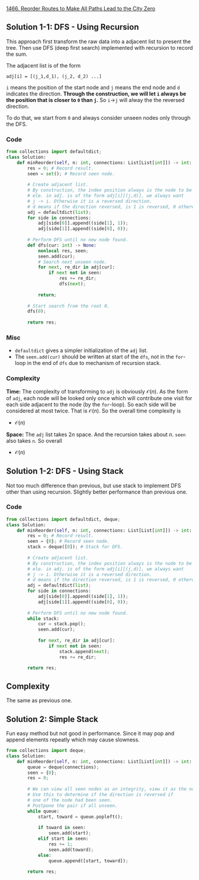 [1466. Reorder Routes to Make All Paths Lead to the City Zero](https://leetcode.com/problems/reorder-routes-to-make-all-paths-lead-to-the-city-zero/description/)

## Solution 1-1: DFS - Using Recursion
This approach first transform the raw data into a adjacent list to present the tree. Then use DFS (deep first search) implemented with recursion to record the sum.

The adjacent list is of the form
```
adj[i] = [(j_1,d_1), (j_2, d_2) ...]
```
`i` means the position of the start node and `j` means the end node and `d` indicates the direction. **Through the construction, we will let `i` always be the position that is closer to `0` than `j`.** So `i`&rarr;`j` will alway the the reversed direction.

To do that, we start from `0` and always consider unseen nodes only through the DFS.

### Code
```Python
from collections import defaultdict;
class Solution:
    def minReorder(self, n: int, connections: List[List[int]]) -> int:
        res = 0; # Record result.
        seen = set(); # Record seen node.
        
        # Create adjacent list.
        # By construction, the index position always is the node to be pointed.
        # ele. in adj. is of the form adj[i][(j,d)], we always want
        # j -> i. Otherwise it is a reversed direction.
        # d means if the direction reversed, is 1 is reversed, 0 otherwise.
        adj = defaultdict(list);
        for side in connections:
            adj[side[0]].append((side[1], 1));
            adj[side[1]].append((side[0], 0));
        
        # Perform DFS until no new node found.
        def dfs(cur: int) -> None:
            nonlocal res, seen;
            seen.add(cur);
            # Search next unseen node.
            for next, re_dir in adj[cur]:
                if next not in seen:
                    res += re_dir;
                    dfs(next);
            
            return;
        
        # Start search from the root 0.
        dfs(0);
        
        return res;
```

### Misc
- `defaultdict` gives a simpler initialization of the `adj` list.
- The `seen.add(cur)` should be written at start of the `dfs`, not in the `for`-loop in the end of `dfs` due to mechanism of recursion stack.

### Complexity

**Time:** The complexity of transforming to `adj` is obviously $\mathcal{O}(n)$. As the form of `adj`, each node will be looked only once which will contribute one visit for each side adjacent to the node (by the `for`-loop). So each side will be considered at most twice. That is $\mathcal{O}(n)$. So the overall time complexity is 
- $\mathcal{O}(n)$

**Space:** The `adj` list takes $2n$ space. And the recursion takes about $n$. `seen` also takes `n`. So overall
- $\mathcal{O}(n)$

## Solution 1-2: DFS - Using Stack

Not too much difference than previous, but use stack to implement DFS other than using recursion. Slightly better performance than previous one.

### Code
```Python
from collections import defaultdict, deque;
class Solution:
    def minReorder(self, n: int, connections: List[List[int]]) -> int:
        res = 0; # Record result.
        seen = {0}; # Record seen node.
        stack = deque([0]); # Stack for DFS.
        
        # Create adjacent list.
        # By construction, the index position always is the node to be pointed.
        # ele. in adj. is of the form adj[i][(j,d)], we always want
        # j -> i. Otherwise it is a reversed direction.
        # d means if the direction reversed, is 1 is reversed, 0 otherwise.
        adj = defaultdict(list);
        for side in connections:
            adj[side[0]].append((side[1], 1));
            adj[side[1]].append((side[0], 0));
        
        # Perform DFS until no new node found.
        while stack:
            cur = stack.pop();
            seen.add(cur);
            
            for next, re_dir in adj[cur]:
                if next not in seen:
                    stack.append(next);
                    res += re_dir;

        return res;
```

## Complexity

The same as previous one.

## Solution 2: Simple Stack

Fun easy method but not good in performance. Since it may pop and append elements repeatly which may cause slowness.

```Python
from collections import deque;
class Solution:
    def minReorder(self, n: int, connections: List[List[int]]) -> int:
        queue = deque(connections);
        seen = {0};
        res = 0;
        
        # We can view all seen nodes as an integrity, view it as the node 0.
        # Use this to determine if the direction is reversed if
        # one of the node had been seen.
        # Postpone the pair if all unseen.
        while queue:
            start, toward = queue.popleft();
            
            if toward in seen:
                seen.add(start);
            elif start in seen:
                res += 1;
                seen.add(toward);
            else:
                queue.append([start, toward]);
        
        return res;
```